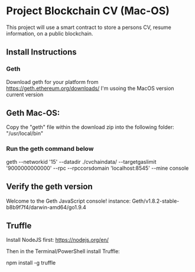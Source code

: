 # Project Blockchain CV (Mac-OS)
This project will use a smart contract to store a persons CV, resume information, on a public blockchain.


## Install Instructions
### Geth
Download geth for your platform from https://geth.ethereum.org/downloads/
I'm usoing the MacOS version current version 

## Geth Mac-OS:
Copy the "geth" file within the download zip into the following folder: "/usr/local/bin"

### Run the geth command below

geth --networkid '15' --datadir ./cvchaindata/ --targetgaslimit '9000000000000' --rpc --rpccorsdomain 'localhost:8545' --mine console

## Verify the geth version

Welcome to the Geth JavaScript console!
instance: Geth/v1.8.2-stable-b8b9f7f4/darwin-amd64/go1.9.4

## Truffle
Install NodeJS first: https://nodejs.org/en/

Then in the Terminal/PowerShell install Truffle:

npm install -g truffle

